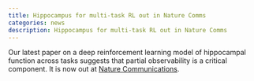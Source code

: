 ```yaml
---
title: Hippocampus for multi-task RL out in Nature Comms
categories: news
description: Hippocampus for multi-task RL out in Nature Comms
---
```


Our latest paper on a deep reinforcement learning model of hippocampal function across tasks suggests that partial observability is a critical component. It is now out at [Nature Communications](https://www.nature.com/articles/s41467-025-64591-9).